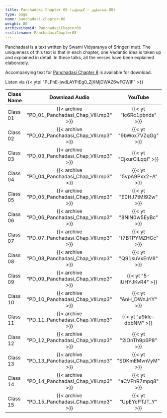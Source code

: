 ```yaml
---
title: Panchadasi Chapter 08 (பஞ்சதசீ – அத்யாயம் 08)
type: page
name: panchadasi-chapter-08
weight: 80
archiveitemid: PanchadasiChapter08
rssfilename: PanchadasiChapter08
---
```


Panchadasi is a text written by Swami Vidyaranya of Sringeri mutt. The uniqueness of this text is that in each chapter, one Vedantic idea is taken up and explained in detail. In these talks, all the verses have been explained elaborately.

Accompanying text for [Panchadasi Chapter 8](https://archive.org/download/Panchadasi/Panchadasi_Chapter_08.pdf) is available for download.

Listen via {{< ytpl "PLFhE-jwdLAYFtEg0_ZjXMjDWAZ6wFGWIF" >}}

Class Name | Download Audio | YouTube
:---|:---:|:---:
Class 01 | {{< archive "PD_01_Panchadasi_Chap_VIII.mp3" >}} | {{< yt "Ic6Rc1pbnds" >}}
Class 02 | {{< archive "PD_02_Panchadasi_Chap_VIII.mp3" >}} | {{< yt "9bWox7VZqGg" >}}
Class 03 | {{< archive "PD_03_Panchadasi_Chap_VIII.mp3" >}} | {{< yt "CjxurClLqqI" >}}
Class 04 | {{< archive "PD_04_Panchadasi_Chap_VIII.mp3" >}} | {{< yt "5vpA9Pxx2-A" >}}
Class 05 | {{< archive "PD_05_Panchadasi_Chap_VIII.mp3" >}} | {{< yt "E0HJ7tMI92w" >}}
Class 06 | {{< archive "PD_06_Panchadasi_Chap_VIII.mp3" >}} | {{< yt "8NlN0w5EyBc" >}}
Class 07 | {{< archive "PD_07_Panchadasi_Chap_VIII.mp3" >}} | {{< yt "t7BTPYMZHGc" >}}
Class 08 | {{< archive "PD_08_Panchadasi_Chap_VIII.mp3" >}} | {{< yt "Q91suVxEnV8" >}}
Class 09 | {{< archive "PD_09_Panchadasi_Chap_VIII.mp3" >}} | {{< yt "5-iUHYJKvR4" >}}
Class 10 | {{< archive "PD_10_Panchadasi_Chap_VIII.mp3" >}} | {{< yt "AnH_DWnJrlY" >}}
Class 11 | {{< archive "PD_11_Panchadasi_Chap_VIII.mp3" >}} | {{< yt "a9kIc-dbbNM" >}}
Class 12 | {{< archive "PD_12_Panchadasi_Chap_VIII.mp3" >}} | {{< yt "2iOnTh9p6P8" >}}
Class 13 | {{< archive "PD_13_Panchadasi_Chap_VIII.mp3" >}} | {{< yt "SDKmEMvnVyM" >}}
Class 14 | {{< archive "PD_14_Panchadasi_Chap_VIII.mp3" >}} | {{< yt "aCVFhR7mpq8" >}}
Class 15 | {{< archive "PD_15_Panchadasi_Chap_VIII.mp3" >}} | {{< yt "UpEYcPTJT_Y" >}}
